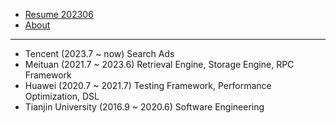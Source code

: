 - [Resume 202306](resume-202306.pdf)
- [About](readme.html)

---------

- Tencent (2023.7 ~ now) Search Ads
- Meituan (2021.7 ~ 2023.6) Retrieval Engine, Storage Engine, RPC Framework
- Huawei (2020.7 ~ 2021.7) Testing Framework, Performance Optimization, DSL
- Tianjin University (2016.9 ~ 2020.6) Software Engineering
